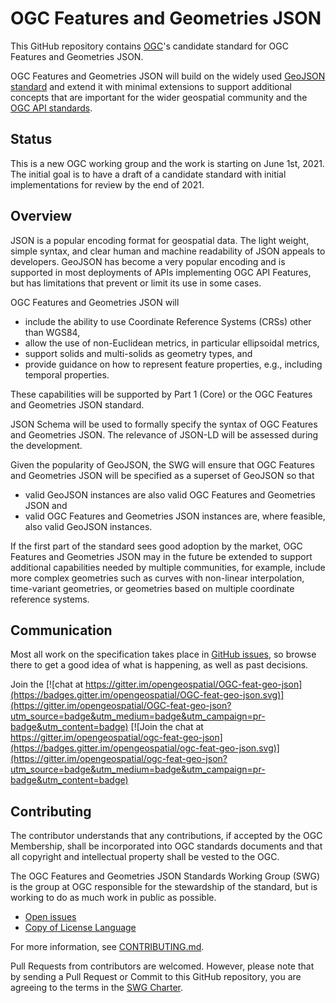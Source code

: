 # OGC Features and Geometries JSON

This GitHub repository contains [OGC](https://www.ogc.org/)'s candidate standard for OGC Features and Geometries JSON.

OGC Features and Geometries JSON will build on the widely used [GeoJSON standard](https://geojson.org/) and extend it with minimal extensions to support additional concepts that are important for the wider geospatial community and the [OGC API standards](https://ogcapi.ogc.org/).

<!---
The editor's draft of the specification can be found at [docs.ogc.org/DRAFTS/21-045.html](https://docs.ogc.org/DRAFTS/21-045.html).
--->

## Status

This is a new OGC working group and the work is starting on June 1st, 2021. The initial goal is to have a draft of a candidate standard with initial implementations for review by the end of 2021.

## Overview

JSON is a popular encoding format for geospatial data. The light weight, simple syntax, and clear human and machine readability of JSON appeals to developers. GeoJSON has become a very popular encoding and is supported in most deployments of APIs implementing OGC API Features, but has limitations that prevent or limit its use in some cases.

OGC Features and Geometries JSON will

* include the ability to use Coordinate Reference Systems (CRSs) other than WGS84,
* allow the use of non-Euclidean metrics, in particular ellipsoidal metrics,
* support solids and multi-solids as geometry types, and
* provide guidance on how to represent feature properties, e.g., including temporal properties.

These capabilities will be supported by Part 1 (Core) or the OGC Features and Geometries JSON standard.

JSON Schema will be used to formally specify the syntax of OGC Features and Geometries JSON. The relevance of JSON-LD will be assessed during the development.

Given the popularity of GeoJSON, the SWG will ensure that OGC Features and Geometries JSON will be specified as a superset of GeoJSON so that

* valid GeoJSON instances are also valid OGC Features and Geometries JSON and
* valid OGC Features and Geometries JSON instances are, where feasible, also valid GeoJSON instances.

If the first part of the standard sees good adoption by the market, OGC Features and Geometries JSON may in the future be extended to support additional capabilities needed by multiple communities, for example, include more complex geometries such as curves with non-linear interpolation, time-variant geometries, or geometries based on multiple coordinate reference systems.

## Communication

Most all work on the specification takes place in [GitHub issues](https://github.com/opengeospatial/ogcapi-features/issues),
so browse there to get a good idea of what is happening, as well as past decisions.

Join the [![chat at https://gitter.im/opengeospatial/OGC-feat-geo-json](https://badges.gitter.im/opengeospatial/OGC-feat-geo-json.svg)](https://gitter.im/opengeospatial/OGC-feat-geo-json?utm_source=badge&utm_medium=badge&utm_campaign=pr-badge&utm_content=badge) [![Join the chat at https://gitter.im/opengeospatial/ogc-feat-geo-json](https://badges.gitter.im/opengeospatial/ogc-feat-geo-json.svg)](https://gitter.im/opengeospatial/ogc-feat-geo-json?utm_source=badge&utm_medium=badge&utm_campaign=pr-badge&utm_content=badge)

## Contributing

The contributor understands that any contributions, if accepted by the OGC Membership, shall be incorporated into OGC standards documents and that all copyright and intellectual property shall be vested to the OGC.

The OGC Features and Geometries JSON Standards Working Group (SWG) is the group at OGC responsible for the stewardship of the standard, but is working to do as much work in public as possible.

* [Open issues](https://github.com/opengeospatial/OGC-feat-geo-json/issues)
* [Copy of License Language](https://raw.githubusercontent.com/opengeospatial/OGC-feat-geo-json/master/LICENSE)

For more information, see [CONTRIBUTING.md](CONTRIBUTING.md).

Pull Requests from contributors are welcomed. However, please note that by sending a Pull Request or Commit to this GitHub repository, you are agreeing to the terms in the [SWG Charter](CHARTER.adoc).
